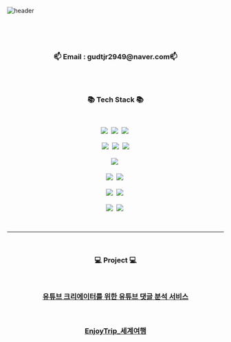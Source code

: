 ![header](https://capsule-render.vercel.app/api?type=waving&height=300&Hello&text=HyungSeok's%20Github!&fontSize=50&color=#00a000)
<div align="center">

<br/>
<br/>
<br/>
  
<h3 align="center">📫 Email : gudtjr2949@naver.com📫</h3>
  
<br/>
<br/>
  
<h3 align="center">📚 Tech Stack 📚</h3>
<br/>
<p align="center">
  <img src="https://img.shields.io/badge/java-007396?style=flat-square&logo=java&logoColor=white"/></a>&nbsp
  <img src="https://img.shields.io/badge/Python-3766AB?style=flat-square&logo=Python&logoColor=white"/></a>&nbsp 
  <img src="https://img.shields.io/badge/Javascript-ffb13b?style=flat-square&logo=javascript&logoColor=white"/></a>&nbsp 
  <br>
  <br>
  <img src="https://img.shields.io/badge/spring-6DB33F?style=flat-square&logo=spring&logoColor=white">&nbsp 
  <img src="https://img.shields.io/badge/springboot-6DB33F?style=flat-square&logo=springboot&logoColor=white">&nbsp 
  <img src="https://img.shields.io/badge/django-092E20?style=flat-square&logo=django&logoColor=white">
  <br>
  <br>
  <img src="https://img.shields.io/badge/Mysql-E6B91E?style=flat-square&logo=MySql&logoColor=white"/></a>&nbsp 
  <br>
  <br>
  <img src="https://img.shields.io/badge/AWS-232F3E?style=flat-square&logo=AmazonAWS&logoColor=white"/></a>&nbsp 
  <img src="https://img.shields.io/badge/Docker-2496ED?style=flat-square&logo=Docker&logoColor=white"/></a>&nbsp
  <br>
  <br>
  <img src="https://img.shields.io/badge/apache tomcat-F8DC75?style=flat-square&logo=apachetomcat&logoColor=white">&nbsp
  <img src="https://img.shields.io/badge/vue.js-4FC08D?style=flat-square&logo=vue.js&logoColor=white">&nbsp
  <br>
  <br>
  <img src="https://img.shields.io/badge/github-181717?style=flat-square&logo=github&logoColor=white">&nbsp
  <img src="https://img.shields.io/badge/git-F05032?style=flat-square&logo=git&logoColor=white">&nbsp
</p>

<br/>

---

<br/>

<h3 align="center">💻 Project 💻</h3>
<br/>
<h3 align="center"><a href="https://github.com/gudtjr2949/Youtube_Comment_Analysis-NLP">유튜브 크리에이터를 위한 유튜브 댓글 분석 서비스</a></h3>
<br/>
<h3 align="center"><a href="https://github.com/gudtjr2949/WorldTrip">EnjoyTrip_세계여행</a></h3>
</div>
